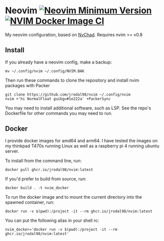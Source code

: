 # Neovim [![Neovim Minimum Version](https://img.shields.io/badge/Neovim-0.8.0-blueviolet.svg?style=flat-square&logo=Neovim&color=90E59A&logoColor=white)](https://github.com/neovim/neovim) [![NVIM Docker Image CI](https://github.com/jrodal98/nvim/actions/workflows/nvim-docker-image.yml/badge.svg)](https://github.com/jrodal98/nvim/actions/workflows/nvim-docker-image.yml)

My neovim configuration, based on [NvChad](https://github.com/NvChad/NvChad). Requires nvim >= v0.8

## Install

If you already have a neovim config, make a backup:

```
mv ~/.config/nvim ~/.config/NVIM.BAK
```

Then run these commands to clone the repository and install nvim packages with Packer

```
git clone https://github.com/jrodal98/nvim ~/.config/nvim
nvim +'hi NormalFloat guibg=#1e222a' +PackerSync
```

You may need to install additional software, such as LSP. See the repo's Dockerfile for other commands you may need to run.

## Docker

I provide docker images for amd64 and arm64. I have tested the images on my thinkpad T470s running Linux as well as a raspberry pi 4 running ubuntu server.

To install from the command line, run:

```
docker pull ghcr.io/jrodal98/nvim:latest
```

If you'd prefer to build from source, run:

```
docker build . -t nvim_docker
```

To run the docker image and to mount the current directory into the spawned container, run:

```
docker run -v $(pwd):/project -it --rm ghcr.io/jrodal98/nvim:latest
```

You can put the following alias in your shell rc:

```
nvim_docker='docker run -v $(pwd):/project -it --rm ghcr.io/jrodal98/nvim:latest'
```

